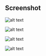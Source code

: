 ## Screenshot

![alt text](https://github.com/aribftap/Web-Monitoring-With-Go-GORM-PostgreSQL-REST-API-Web-Socket-/blob/main/assets/screenshots/Screenshot%20(17).png?raw=true)
    
![alt text](https://github.com/aribftap/Web-Monitoring-With-Go-GORM-PostgreSQL-REST-API-Web-Socket-/blob/main/assets/screenshots/Screenshot%20(18).png?raw=true)

![alt text](https://github.com/aribftap/Web-Monitoring-With-Go-GORM-PostgreSQL-REST-API-Web-Socket-/blob/main/assets/screenshots/Screenshot%20(19).png?raw=true)

![alt text](https://github.com/aribftap/Web-Monitoring-With-Go-GORM-PostgreSQL-REST-API-Web-Socket-/blob/main/assets/screenshots/Screenshot%20(20).png?raw=true)
